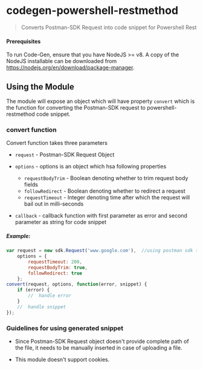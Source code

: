 # codegen-powershell-restmethod

>Converts Postman-SDK Request into code snippet for Powershell Rest

#### Prerequisites
To run Code-Gen, ensure that you have NodeJS >= v8. A copy of the NodeJS installable can be downloaded from https://nodejs.org/en/download/package-manager.

## Using the Module
The module will expose an object which will have property `convert` which is the function for converting the Postman-SDK request to powershell-restmethod code snippet.

### convert function
Convert function takes three parameters

* `request` - Postman-SDK Request Object

* `options` - options is an object which hsa following properties
    * `requestBodyTrim` - Boolean denoting whether to trim request body fields
    * `followRedirect` - Boolean denoting whether to redirect a request
    * `requestTimeout` - Integer denoting time after which the request will bail out in milli-seconds

* `callback` - callback function with first parameter as error and second parameter as string for code snippet

##### Example:
```js
var request = new sdk.Request('www.google.com'),  //using postman sdk to create request  
    options = {
        requestTimeout: 200,
        requestBodyTrim: true,
        followRedirect: true
    };
convert(request, options, function(error, snippet) {
    if (error) {
        //  handle error
    }
    //  handle snippet
});
```
### Guidelines for using generated snippet

* Since Postman-SDK Request object doesn't provide complete path of the file, it needs to be manually inserted in case of uploading a file.

* This module doesn't support cookies.
